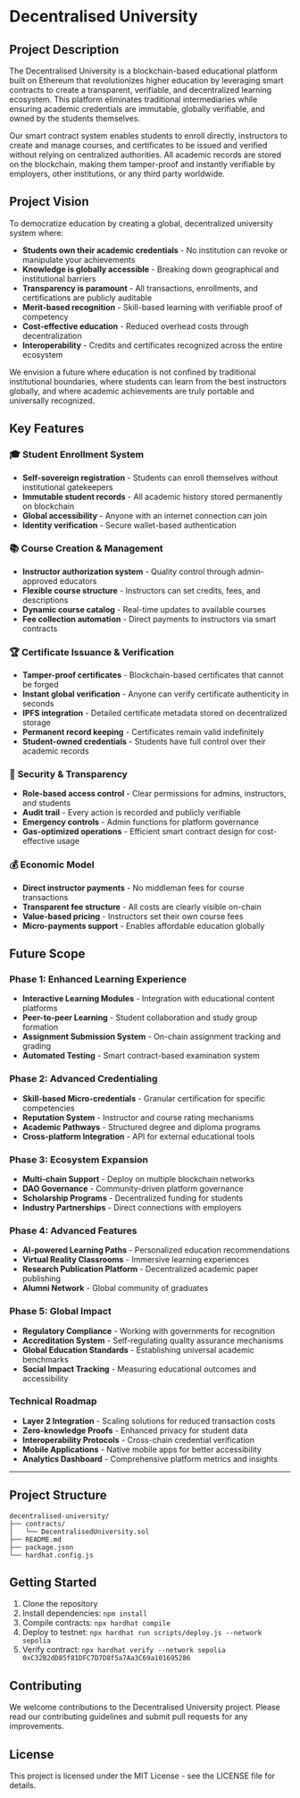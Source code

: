 # Decentralised University

## Project Description

The Decentralised University is a blockchain-based educational platform built on Ethereum that revolutionizes higher education by leveraging smart contracts to create a transparent, verifiable, and decentralized learning ecosystem. This platform eliminates traditional intermediaries while ensuring academic credentials are immutable, globally verifiable, and owned by the students themselves.

Our smart contract system enables students to enroll directly, instructors to create and manage courses, and certificates to be issued and verified without relying on centralized authorities. All academic records are stored on the blockchain, making them tamper-proof and instantly verifiable by employers, other institutions, or any third party worldwide.

## Project Vision

To democratize education by creating a global, decentralized university system where:

- **Students own their academic credentials** - No institution can revoke or manipulate your achievements
- **Knowledge is globally accessible** - Breaking down geographical and institutional barriers
- **Transparency is paramount** - All transactions, enrollments, and certifications are publicly auditable
- **Merit-based recognition** - Skill-based learning with verifiable proof of competency
- **Cost-effective education** - Reduced overhead costs through decentralization
- **Interoperability** - Credits and certificates recognized across the entire ecosystem

We envision a future where education is not confined by traditional institutional boundaries, where students can learn from the best instructors globally, and where academic achievements are truly portable and universally recognized.

## Key Features

### 🎓 **Student Enrollment System**
- **Self-sovereign registration** - Students can enroll themselves without institutional gatekeepers
- **Immutable student records** - All academic history stored permanently on blockchain
- **Global accessibility** - Anyone with an internet connection can join
- **Identity verification** - Secure wallet-based authentication

### 📚 **Course Creation & Management**
- **Instructor authorization system** - Quality control through admin-approved educators
- **Flexible course structure** - Instructors can set credits, fees, and descriptions
- **Dynamic course catalog** - Real-time updates to available courses
- **Fee collection automation** - Direct payments to instructors via smart contracts

### 🏆 **Certificate Issuance & Verification**
- **Tamper-proof certificates** - Blockchain-based certificates that cannot be forged
- **Instant global verification** - Anyone can verify certificate authenticity in seconds
- **IPFS integration** - Detailed certificate metadata stored on decentralized storage
- **Permanent record keeping** - Certificates remain valid indefinitely
- **Student-owned credentials** - Students have full control over their academic records

### 🔐 **Security & Transparency**
- **Role-based access control** - Clear permissions for admins, instructors, and students
- **Audit trail** - Every action is recorded and publicly verifiable
- **Emergency controls** - Admin functions for platform governance
- **Gas-optimized operations** - Efficient smart contract design for cost-effective usage

### 💰 **Economic Model**
- **Direct instructor payments** - No middleman fees for course transactions
- **Transparent fee structure** - All costs are clearly visible on-chain
- **Value-based pricing** - Instructors set their own course fees
- **Micro-payments support** - Enables affordable education globally

## Future Scope

### Phase 1: Enhanced Learning Experience
- **Interactive Learning Modules** - Integration with educational content platforms
- **Peer-to-peer Learning** - Student collaboration and study group formation
- **Assignment Submission System** - On-chain assignment tracking and grading
- **Automated Testing** - Smart contract-based examination system

### Phase 2: Advanced Credentialing
- **Skill-based Micro-credentials** - Granular certification for specific competencies
- **Reputation System** - Instructor and course rating mechanisms
- **Academic Pathways** - Structured degree and diploma programs
- **Cross-platform Integration** - API for external educational tools

### Phase 3: Ecosystem Expansion
- **Multi-chain Support** - Deploy on multiple blockchain networks
- **DAO Governance** - Community-driven platform governance
- **Scholarship Programs** - Decentralized funding for students
- **Industry Partnerships** - Direct connections with employers

### Phase 4: Advanced Features
- **AI-powered Learning Paths** - Personalized education recommendations
- **Virtual Reality Classrooms** - Immersive learning experiences
- **Research Publication Platform** - Decentralized academic paper publishing
- **Alumni Network** - Global community of graduates

### Phase 5: Global Impact
- **Regulatory Compliance** - Working with governments for recognition
- **Accreditation System** - Self-regulating quality assurance mechanisms
- **Global Education Standards** - Establishing universal academic benchmarks
- **Social Impact Tracking** - Measuring educational outcomes and accessibility

### Technical Roadmap
- **Layer 2 Integration** - Scaling solutions for reduced transaction costs
- **Zero-knowledge Proofs** - Enhanced privacy for student data
- **Interoperability Protocols** - Cross-chain credential verification
- **Mobile Applications** - Native mobile apps for better accessibility
- **Analytics Dashboard** - Comprehensive platform metrics and insights

---

## Project Structure

```
decentralised-university/
├── contracts/
│   └── DecentralisedUniversity.sol
├── README.md
├── package.json
└── hardhat.config.js
```

## Getting Started

1. Clone the repository
2. Install dependencies: `npm install`
3. Compile contracts: `npx hardhat compile`
4. Deploy to testnet: `npx hardhat run scripts/deploy.js --network sepolia`
5. Verify contract: `npx hardhat verify --network sepolia 0xC32B2dD85f81DFC7D7D8f5a7Aa3C69a101695286`

## Contributing

We welcome contributions to the Decentralised University project. Please read our contributing guidelines and submit pull requests for any improvements.

## License

This project is licensed under the MIT License - see the LICENSE file for details.
